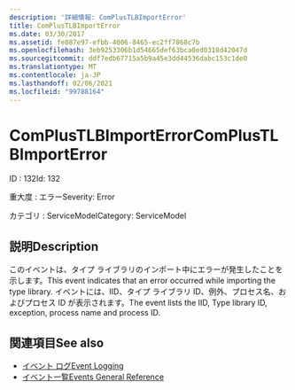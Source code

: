 ```yaml
---
description: '詳細情報: ComPlusTLBImportError'
title: ComPlusTLBImportError
ms.date: 03/30/2017
ms.assetid: fe087e97-efbb-4006-8465-ec2ff7860c7b
ms.openlocfilehash: 3eb9253306b1d54665def63bca0ed0318d42047d
ms.sourcegitcommit: ddf7edb67715a5b9a45e3dd44536dabc153c1de0
ms.translationtype: MT
ms.contentlocale: ja-JP
ms.lasthandoff: 02/06/2021
ms.locfileid: "99788164"
---
```

# <a name="complustlbimporterror"></a><span data-ttu-id="57e9f-103">ComPlusTLBImportError</span><span class="sxs-lookup"><span data-stu-id="57e9f-103">ComPlusTLBImportError</span></span>

<span data-ttu-id="57e9f-104">ID : 132</span><span class="sxs-lookup"><span data-stu-id="57e9f-104">Id: 132</span></span>  
  
 <span data-ttu-id="57e9f-105">重大度 : エラー</span><span class="sxs-lookup"><span data-stu-id="57e9f-105">Severity: Error</span></span>  
  
 <span data-ttu-id="57e9f-106">カテゴリ : ServiceModel</span><span class="sxs-lookup"><span data-stu-id="57e9f-106">Category: ServiceModel</span></span>  
  
## <a name="description"></a><span data-ttu-id="57e9f-107">説明</span><span class="sxs-lookup"><span data-stu-id="57e9f-107">Description</span></span>  

 <span data-ttu-id="57e9f-108">このイベントは、タイプ ライブラリのインポート中にエラーが発生したことを示します。</span><span class="sxs-lookup"><span data-stu-id="57e9f-108">This event indicates that an error occurred while importing the type library.</span></span> <span data-ttu-id="57e9f-109">イベントには、IID、タイプ ライブラリ ID、例外、プロセス名、およびプロセス ID が表示されます。</span><span class="sxs-lookup"><span data-stu-id="57e9f-109">The event lists the IID, Type library ID, exception, process name and process ID.</span></span>  
  
## <a name="see-also"></a><span data-ttu-id="57e9f-110">関連項目</span><span class="sxs-lookup"><span data-stu-id="57e9f-110">See also</span></span>

- [<span data-ttu-id="57e9f-111">イベント ログ</span><span class="sxs-lookup"><span data-stu-id="57e9f-111">Event Logging</span></span>](index.md)
- [<span data-ttu-id="57e9f-112">イベント一覧</span><span class="sxs-lookup"><span data-stu-id="57e9f-112">Events General Reference</span></span>](events-general-reference.md)
